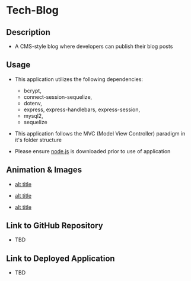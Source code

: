 # Tech-Blog

## Description

* A CMS-style blog where developers can publish their blog posts

## Usage

* This application utilizes the following dependencies:

    * bcrypt,
    * connect-session-sequelize,
    * dotenv,
    * express, express-handlebars, express-session,
    * mysql2,
    * sequelize


* This application follows the MVC (Model View Controller) paradigm in it's folder structure

* Please ensure [node.js](https://nodejs.org/en/) is downloaded prior to use of application

## Animation & Images

* [alt title](images/image.png)

* [alt title](images/image.png)

* [alt title](image/image.png)

## Link to GitHub Repository

* TBD

## Link to Deployed Application

* TBD 
